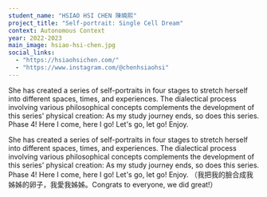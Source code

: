 ```yaml
---
student_name: "HSIAO HSI CHEN 陳曉熙"
project_title: "Self-portrait: Single Cell Dream"
context: Autonomous Context
year: 2022-2023
main_image: hsiao-hsi-chen.jpg
social_links:
  - "https://hsiaohsichen.com/"
  - "https://www.instagram.com/@chenhsiaohsi"
---
```

She has created a series of self-portraits in four stages to stretch herself into different spaces, times, and experiences. The dialectical process involving various philosophical concepts complements the development of this series' physical creation:
As my study journey ends, so does this series.
Phase 4! Here I come, here I go! Let's go, let go! Enjoy.

She has created a series of self-portraits in four stages to stretch herself into different spaces, times, and experiences. The dialectical process involving various philosophical concepts complements the development of this series' physical creation:
As my study journey ends, so does this series.
Phase 4! Here I come, here I go! Let's go, let go! Enjoy.
（我把我的臉合成我姊姊的卵子，我愛我姊姊。Congrats to everyone, we did great!）